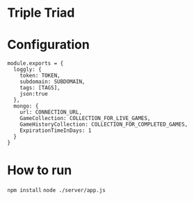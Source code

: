 # Triple Triad

# Configuration
```
module.exports = {
  loggly: {
    token: TOKEN,
    subdomain: SUBDOMAIN,
    tags: [TAGS],
    json:true
  },
  mongo: {
    url: CONNECTION_URL,
    GameCollection: COLLECTION_FOR_LIVE_GAMES,
    GameHistoryCollection: COLLECTION_FOR_COMPLETED_GAMES,
    ExpirationTimeInDays: 1
  }
}
```

# How to run
```npm install```
```node ./server/app.js```
